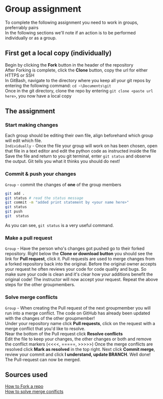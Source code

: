 # Group assignment
To complete the following assignment you need to work in groups, preferrably pairs  
In the following sections we'll note if an action is to be performed individually or as a group.

## First get a local copy (individually)
Begin by clicking the **Fork** button in the header of the repository    
After Forking is complete, click the **Clone** button, copy the url for either HTTPS or SSH  
In GitBash, navigate to the directory where you keep all your git repos by entering the following command:
```cd ~\Documents\git```  
Once in the git directory, clone the repo by entering ```git clone <paste url here>```, you now have a local copy

## The assignment
### Start making changes
Each group should be editing their own file, align beforehand which group will edit which file.  
```Individually``` - Once the file your group will work on has been chosen, open that file in a text editor and edit the python code as instructed inside the file  
Save the file and return to you git terminal, enter ```git status``` and observe the output. Git tells you what it thinks you should do next!


### Commit & push your changes
```Group``` - commit the changes of **one** of the group members
```bash
git add .
git status # read the status message
git commit -m "added print statement by <your name here>"
git status
git push
git  status
```
As you can see, ```git status``` is a very useful command.


### Make a pull request
```Group``` - Have the person who's changes got pushed go to their forked repository.
Right below the **Clone or download button** you should see the link for **Pull request**, click it.
Pull requests are used to merge changes from a forked repository back into the original. 
Before the original owner accepts your request he often reviews your code for code quality and bugs. 
So make sure your code is clean and it's clear how your additions benefit the original code!
The instructor will now accept your request. Repeat the above steps for the other groupmembers.

### Solve merge conflicts
```Group``` - When creating the Pull request of the next groupmember you will run into a merge conflict.
The code on GitHub has already been updated with the changes of the other groupmember!  
Under your repository name click **Pull requests**, click on the request with a merge conflict that you'd like to resolve.  
Near the bottom of the Pull request click **Resolve conflicts**  
Edit the file to keep your changes, the other changes or both and remove the conflict markers (<<<<, =====, >>>>>)
Once the merge conflicts are resolved click **Mark as resolved** in the top right. 
Next click **Commit merge**, review your commit and click **I understand, update BRANCH**. 
Well done! The Pull-request can now be merged.

## Sources used
[How to Fork a repo](https://help.github.com/en/articles/fork-a-repo)  
[How to solve merge conlficts](https://help.github.com/en/articles/resolving-a-merge-conflict-on-github)